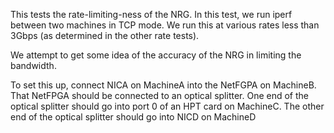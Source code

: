 This tests the rate-limiting-ness of the NRG.  In this test,
we run iperf between two machines in TCP mode.  We run this
at various rates less than 3Gbps (as determined in the other
rate tests).

We attempt to get some idea of the accuracy of the NRG in limiting
the bandwidth.

To set this up, connect NICA on MachineA into the NetFGPA on MachineB.  That NetFPGA should be connected to an optical splitter.
One end of the optical splitter should go into port 0 of an HPT card on MachineC.  The other end of the optical splitter should go into NICD on MachineD


